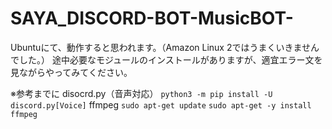 # SAYA_DISCORD-BOT-MusicBOT-

Ubuntuにて、動作すると思われます。（Amazon Linux 2ではうまくいきませんでした。）
途中必要なモジュールのインストールがありますが、適宜エラー文を見ながらやってみてください。

※参考までに
disocrd.py（音声対応）
```python3 -m pip install -U discord.py[Voice]```
ffmpeg
```sudo apt-get update```
```sudo apt-get -y install ffmpeg```
